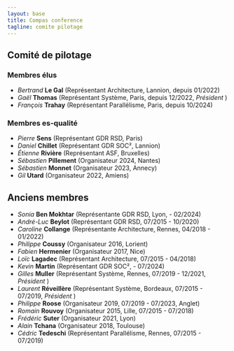 ```yaml
---
layout: base
title: Compas conference
tagline: comite pilotage
---
```


## Comité de pilotage

### Membres élus 

* *Bertrand* **Le Gal** (Représentant Architecture, Lannion, depuis 01/2022)
* *Gaël* **Thomas** (Représentant Système, Paris, depuis 12/2022, *Président* )
* *François* **Trahay** (Représentant Parallélisme, Paris, depuis 10/2024)

### Membres es-qualité

* *Pierre* **Sens** (Représentant GDR RSD, Paris)
* *Daniel* **Chillet** (Représentant GDR SOC², Lannion)
* *Étienne* **Rivière** (Représentant ASF, Bruxelles)
* *Sébastien* **Pillement** (Organisateur 2024, Nantes)
* *Sébastien* **Monnet** (Organisateur 2023, Annecy)
* *Gil* **Utard** (Organisateur 2022, Amiens)

## Anciens membres

* *Sonia* **Ben Mokhtar** (Représentante GDR RSD, Lyon, - 02/2024)
* *André-Luc* **Beylot** (Représentant GDR RSD, 07/2015 - 10/2020)
* *Caroline* **Collange** (Représentante Architecture, Rennes, 04/2018 - 01/2022)
* *Philippe* **Coussy** (Organisateur 2016, Lorient)
* *Fabien* **Hermenier** (Organisateur 2017, Nice)
* *Loïc* **Lagadec** (Représentant Architecture, 07/2015 - 04/2018)
* *Kevin* **Martin** (Représentant GDR SOC², - 07/2024)
* *Gilles* **Muller** (Représentant Système, Rennes, 07/2019 - 12/2021, *Président* )
* *Laurent* **Réveillère** (Représentant Système, Bordeaux, 07/2015 - 07/2019, *Président* )
* *Philippe* **Roose** (Organisateur 2019, 07/2019 - 07/2023, Anglet)
* *Romain* **Rouvoy** (Organisateur 2015, Lille, 07/2015 - 07/2018)
* *Frédéric* **Suter** (Organisateur 2021, Lyon)
* *Alain* **Tchana** (Organisateur 2018, Toulouse)
* *Cédric* **Tedeschi** (Représentant Parallélisme, Rennes, 07/2015 - 07/2019)
